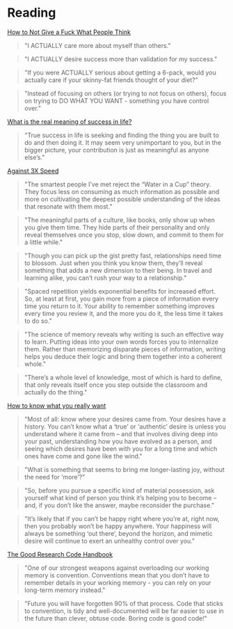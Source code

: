 # Reading

[How to Not Give a Fuck What People Think](https://www.goodlookingloser.com/laid/fundamentals/confidence/how-to-not-give-a-fuck-what-people-think-a-different-perspective-to-not-caring-anymore)

> "I ACTUALLY care more about myself than others."

> "I ACTUALLY desire success more than validation for my success."

> "If you were ACTUALLY serious about getting a 6-pack, would you actually care if your skinny-fat friends thought of your diet?"

> "Instead of focusing on others (or trying to not focus on others), focus on trying to DO WHAT YOU WANT - something you have control over."

[What is the real meaning of success in life?](https://qr.ae/pGzokC)

> "True success in life is seeking and finding the thing you are built to do and then doing it. It may seem very unimportant to you, but in the bigger picture, your contribution is just as meaningful as anyone else’s."

[Against 3X Speed](https://perell.com/essay/against-3x-speed/)

> "The smartest people I’ve met reject the “Water in a Cup” theory. They focus less on consuming as much information as possible and more on cultivating the deepest possible understanding of the ideas that resonate with them most."

> "The meaningful parts of a culture, like books, only show up when you give them time. They hide parts of their personality and only reveal themselves once you stop, slow down, and commit to them for a little while."

> "Though you can pick up the gist pretty fast, relationships need time to blossom. Just when you think you know them, they’ll reveal something that adds a new dimension to their being. In travel and learning alike, you can’t rush your way to a relationship."

> "Spaced repetition yields exponential benefits for increased effort. So, at least at first, you gain more from a piece of information every time you return to it. Your ability to remember something improves every time you review it, and the more you do it, the less time it takes to do so."

> "The science of memory reveals why writing is such an effective way to learn. Putting ideas into your own words forces you to internalize them. Rather than memorizing disparate pieces of information, writing helps you deduce their logic and bring them together into a coherent whole."

> "There’s a whole level of knowledge, most of which is hard to define, that only reveals itself once you step outside the classroom and actually do the thing."

[How to know what you really want](https://psyche.co/guides/how-to-know-what-you-really-want-and-be-free-from-mimetic-desire)

> "Most of all: know where your desires came from. Your desires have a history. You can’t know what a ‘true’ or ‘authentic’ desire is unless you understand where it came from – and that involves diving deep into your past, understanding how you have evolved as a person, and seeing which desires have been with you for a long time and which ones have come and gone like the wind."

> "What is something that seems to bring me longer-lasting joy, without the need for ‘more’?"

> "So, before you pursue a specific kind of material possession, ask yourself what kind of person you think it’s helping you to become – and, if you don’t like the answer, maybe reconsider the purchase."

> "It’s likely that if you can’t be happy right where you’re at, right now, then you probably won’t be happy anywhere. Your happiness will always be something ‘out there’, beyond the horizon, and mimetic desire will continue to exert an unhealthy control over you."

[The Good Research Code Handbook](https://goodresearch.dev/)

> "One of our strongest weapons against overloading our working memory is convention. Conventions mean that you don’t have to remember details in your working memory - you can rely on your long-term memory instead."

> "Future you will have forgotten 90% of that process. Code that sticks to convention, is tidy and well-documented will be far easier to use in the future than clever, obtuse code. Boring code is good code!"

